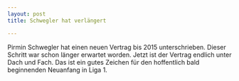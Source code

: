 ```yaml
---
layout: post
title: Schwegler hat verlängert

---
```


Pirmin Schwegler hat einen neuen Vertrag bis 2015 unterschrieben. Dieser Schritt war schon länger erwartet worden. Jetzt ist der Vertrag endlich unter Dach und Fach. Das ist ein gutes Zeichen für den hoffentlich bald beginnenden Neuanfang in Liga 1.


